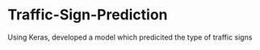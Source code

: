 # Traffic-Sign-Prediction

 Using Keras, developed a model which predicited the type of traffic signs
